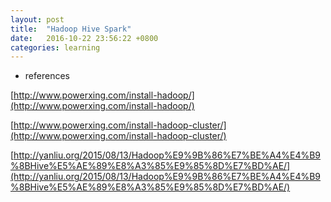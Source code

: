 ```yaml
---
layout: post
title:  "Hadoop Hive Spark"
date:   2016-10-22 23:56:22 +0800
categories: learning
---
```


* references

[http://www.powerxing.com/install-hadoop/](http://www.powerxing.com/install-hadoop/)

[http://www.powerxing.com/install-hadoop-cluster/](http://www.powerxing.com/install-hadoop-cluster/)

[http://yanliu.org/2015/08/13/Hadoop%E9%9B%86%E7%BE%A4%E4%B9%8BHive%E5%AE%89%E8%A3%85%E9%85%8D%E7%BD%AE/](http://yanliu.org/2015/08/13/Hadoop%E9%9B%86%E7%BE%A4%E4%B9%8BHive%E5%AE%89%E8%A3%85%E9%85%8D%E7%BD%AE/)
